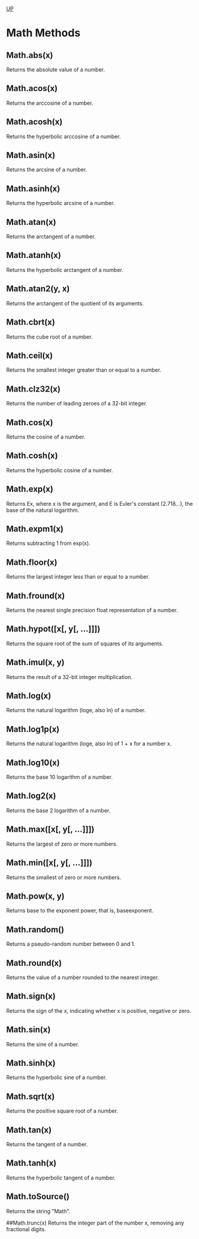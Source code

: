 [UP](./index.md)

# Math Methods

## Math.abs(x)
Returns the absolute value of a number.

## Math.acos(x)
Returns the arccosine of a number.

## Math.acosh(x)
Returns the hyperbolic arccosine of a number.

## Math.asin(x)
Returns the arcsine of a number.

## Math.asinh(x)
Returns the hyperbolic arcsine of a number.

## Math.atan(x)
Returns the arctangent of a number.

## Math.atanh(x)
Returns the hyperbolic arctangent of a number.

## Math.atan2(y, x)
Returns the arctangent of the quotient of its arguments.

## Math.cbrt(x)
Returns the cube root of a number.

## Math.ceil(x)
Returns the smallest integer greater than or equal to a number.

## Math.clz32(x)
Returns the number of leading zeroes of a 32-bit integer.

## Math.cos(x)
Returns the cosine of a number.

## Math.cosh(x)
Returns the hyperbolic cosine of a number.

## Math.exp(x)
Returns Ex, where x is the argument, and E is Euler's constant (2.718…), the base of the natural logarithm.

## Math.expm1(x)
Returns subtracting 1 from exp(x).

## Math.floor(x)
Returns the largest integer less than or equal to a number.

## Math.fround(x)
Returns the nearest single precision float representation of a number.

## Math.hypot([x[, y[, …]]])
Returns the square root of the sum of squares of its arguments.

## Math.imul(x, y)
Returns the result of a 32-bit integer multiplication.

## Math.log(x)
Returns the natural logarithm (loge, also ln) of a number.

## Math.log1p(x)
Returns the natural logarithm (loge, also ln) of 1 + x for a number x.

## Math.log10(x)
Returns the base 10 logarithm of a number.

## Math.log2(x)
Returns the base 2 logarithm of a number.

## Math.max([x[, y[, …]]])
Returns the largest of zero or more numbers.

## Math.min([x[, y[, …]]])
Returns the smallest of zero or more numbers.

## Math.pow(x, y)
Returns base to the exponent power, that is, baseexponent.

## Math.random()
Returns a pseudo-random number between 0 and 1.

## Math.round(x)
Returns the value of a number rounded to the nearest integer.

## Math.sign(x)
Returns the sign of the x, indicating whether x is positive, negative or zero.

## Math.sin(x)
Returns the sine of a number.

## Math.sinh(x)
Returns the hyperbolic sine of a number.

## Math.sqrt(x)
Returns the positive square root of a number.

## Math.tan(x)
Returns the tangent of a number.

## Math.tanh(x)
Returns the hyperbolic tangent of a number.

## Math.toSource()
Returns the string "Math".

##Math.trunc(x)
Returns the integer part of the number x, removing any fractional digits.